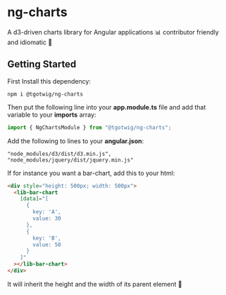 # ng-charts

A d3-driven charts library for Angular applications 📊
contributor friendly and idiomatic 🤗

## Getting Started

First Install this dependency:

```shell
npm i @tgotwig/ng-charts
```

Then put the following line into your **app.module.ts** file and add that variable to your **imports** array:

```typescript
import { NgChartsModule } from "@tgotwig/ng-charts";
```

Add the following to lines to your **angular.json**:

```text
"node_modules/d3/dist/d3.min.js",
"node_modules/jquery/dist/jquery.min.js"
```

If for instance you want a bar-chart, add this to your html:

```html
<div style="height: 500px; width: 500px">
  <lib-bar-chart
    [data]="[
      {
        key: 'A',
        value: 30
      },
      {
        key: 'B',
        value: 50
      }
    ]"
  ></lib-bar-chart>
</div>
```

It will inherit the height and the width of its parent element 🌳
